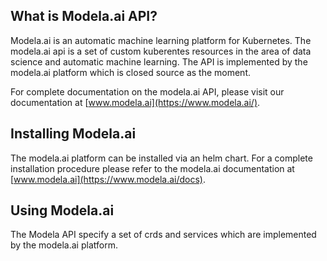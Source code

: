 ## What is Modela.ai API?

Modela.ai is an automatic machine learning platform for Kubernetes. The modela.ai api is a set
of custom kuberentes resources in the area of data science and automatic machine learning. 
The API is implemented by the modela.ai platform which is closed source as the moment. 

For complete documentation on the modela.ai API, please visit our documentation at [www.modela.ai](https://www.modela.ai/).

## Installing Modela.ai

The modela.ai platform can be installed via an helm chart. For a complete installation procedure
please refer to the modela.ai documentation at [www.modela.ai](https://www.modela.ai/docs).

## Using Modela.ai

The Modela API specify a set of crds and services which are implemented by the modela.ai platform. 

                              
                                    
                               